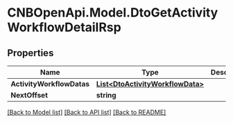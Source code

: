 # CNBOpenApi.Model.DtoGetActivityWorkflowDetailRsp

## Properties

Name | Type | Description | Notes
------------ | ------------- | ------------- | -------------
**ActivityWorkflowDatas** | [**List&lt;DtoActivityWorkflowData&gt;**](DtoActivityWorkflowData.md) |  | [optional] 
**NextOffset** | **string** |  | [optional] 

[[Back to Model list]](../../README.md#documentation-for-models) [[Back to API list]](../../README.md#documentation-for-api-endpoints) [[Back to README]](../../README.md)

